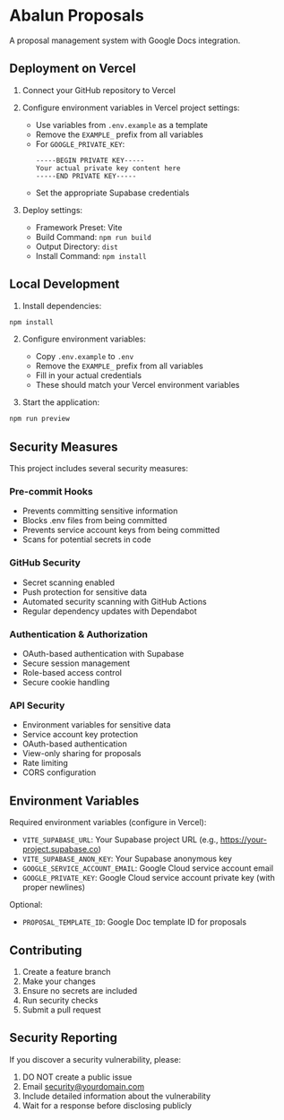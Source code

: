 # Abalun Proposals

A proposal management system with Google Docs integration.

## Deployment on Vercel

1. Connect your GitHub repository to Vercel

2. Configure environment variables in Vercel project settings:
   - Use variables from `.env.example` as a template
   - Remove the `EXAMPLE_` prefix from all variables
   - For `GOOGLE_PRIVATE_KEY`:
     ```
     -----BEGIN PRIVATE KEY-----
     Your actual private key content here
     -----END PRIVATE KEY-----
     ```
   - Set the appropriate Supabase credentials

3. Deploy settings:
   - Framework Preset: Vite
   - Build Command: `npm run build`
   - Output Directory: `dist`
   - Install Command: `npm install`

## Local Development

1. Install dependencies:
```bash
npm install
```

2. Configure environment variables:
   - Copy `.env.example` to `.env`
   - Remove the `EXAMPLE_` prefix from all variables
   - Fill in your actual credentials
   - These should match your Vercel environment variables

3. Start the application:
```bash
npm run preview
```

## Security Measures

This project includes several security measures:

### Pre-commit Hooks
- Prevents committing sensitive information
- Blocks .env files from being committed
- Prevents service account keys from being committed
- Scans for potential secrets in code

### GitHub Security
- Secret scanning enabled
- Push protection for sensitive data
- Automated security scanning with GitHub Actions
- Regular dependency updates with Dependabot

### Authentication & Authorization
- OAuth-based authentication with Supabase
- Secure session management
- Role-based access control
- Secure cookie handling

### API Security
- Environment variables for sensitive data
- Service account key protection
- OAuth-based authentication
- View-only sharing for proposals
- Rate limiting
- CORS configuration

## Environment Variables

Required environment variables (configure in Vercel):

- `VITE_SUPABASE_URL`: Your Supabase project URL (e.g., https://your-project.supabase.co)
- `VITE_SUPABASE_ANON_KEY`: Your Supabase anonymous key
- `GOOGLE_SERVICE_ACCOUNT_EMAIL`: Google Cloud service account email
- `GOOGLE_PRIVATE_KEY`: Google Cloud service account private key (with proper newlines)

Optional:
- `PROPOSAL_TEMPLATE_ID`: Google Doc template ID for proposals

## Contributing

1. Create a feature branch
2. Make your changes
3. Ensure no secrets are included
4. Run security checks
5. Submit a pull request

## Security Reporting

If you discover a security vulnerability, please:

1. DO NOT create a public issue
2. Email security@yourdomain.com
3. Include detailed information about the vulnerability
4. Wait for a response before disclosing publicly
